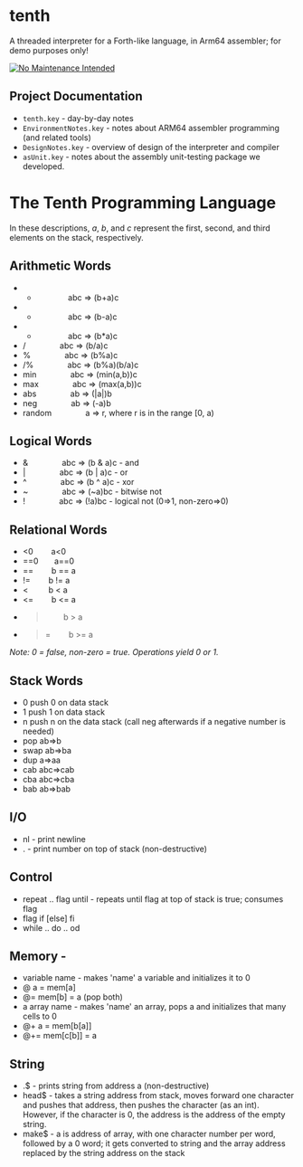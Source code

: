 # tenth
A threaded interpreter for a Forth-like language, in Arm64 assembler; for demo purposes only!

[![No Maintenance Intended](http://unmaintained.tech/badge.svg)](http://unmaintained.tech/)

## Project Documentation
* `tenth.key` - day-by-day notes
* `EnvironmentNotes.key` - notes about ARM64 assembler programming (and related tools)
* `DesignNotes.key` - overview of design of the interpreter and compiler
* `asUnit.key` - notes about the assembly unit-testing package we developed. 


# The Tenth Programming Language
In these descriptions, *a*, *b*, and *c* represent the first, second, and third elements on the stack, respectively.

## Arithmetic Words
* + &emsp;&emsp;&emsp;&emsp;abc ⇒ (b+a)c
* - &emsp;&emsp;&emsp;&emsp;abc ⇒ (b-a)c
* * &emsp;&emsp;&emsp;&emsp;abc ⇒ (b*a)c
* / &emsp;&emsp;&emsp;&emsp;abc ⇒ (b/a)c
* % &emsp;&emsp;&emsp;&emsp;abc ⇒ (b%a)c
* /% &emsp;&emsp;&emsp;&emsp;abc ⇒ (b%a)(b/a)c
* min &emsp;&emsp;&emsp;&emsp;abc ⇒ (min(a,b))c
* max &emsp;&emsp;&emsp;&emsp;abc ⇒ (max(a,b))c
* abs &emsp;&emsp;&emsp;&emsp;ab ⇒ (|a|)b
* neg &emsp;&emsp;&emsp;&emsp;ab ⇒ (-a)b
* random &emsp;&emsp;&emsp;&emsp;a ⇒ r, where r is in the range [0, a)

## Logical Words
* & &emsp;&emsp;&emsp;&emsp;abc ⇒ (b & a)c - and
* | &emsp;&emsp;&emsp;&emsp;abc ⇒ (b | a)c - or
* ^ &emsp;&emsp;&emsp;&emsp;abc ⇒ (b ^ a)c - xor
* ~ &emsp;&emsp;&emsp;&emsp;abc ⇒ (~a)bc - bitwise not
* ! &emsp;&emsp;&emsp;&emsp;abc ⇒ (!a)bc - logical not (0=>1, non-zero=>0)

## Relational Words
* &lt;0   a&lt;0
* ==0  a==0
* ==   b == a
* !=   b != a
* &lt;    b &lt; a
* &lt;=   b &lt;= a
* >    b > a
* >=   b >= a

*Note: 0 = false, non-zero = true. Operations yield 0 or 1.*

## Stack Words
* 0    push 0 on data stack
* 1    push 1 on data stack
* n    push n on the data stack (call neg afterwards if a negative number is needed)
* pop    ab⇒b
* swap  ab⇒ba
* dup   a⇒aa 
* cab  abc⇒cab
* cba  abc⇒cba
* bab  ab⇒bab

## I/O
* nl - print newline
* . - print number on top of stack (non-destructive)

## Control
* repeat .. flag until - repeats until flag at top of stack is true; consumes flag
* flag if [else] fi
* while .. do .. od

## Memory - 
* variable name - makes 'name' a variable and initializes it to 0
* @   a = mem[a]
* @=   mem[b] = a (pop both)
* a array name - makes 'name' an array, pops a and initializes that many cells to 0
* @+   a = mem[b[a]]
* @+=   mem[c[b]] = a

## String
* .$ - prints string from address a (non-destructive)
* head$ - takes a string address from stack, moves forward one character and pushes that address, then pushes the character (as an int). However, if the character is 0, the address is the address of the empty string.
* make$ - a is address of array, with one character number per word, followed by a 0 word; it gets converted to string and the array address replaced by the string address on the stack


